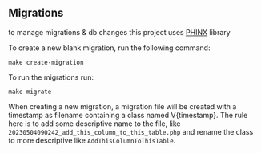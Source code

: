 ## Migrations

to manage migrations & db changes this project uses [PHINX](https://phinx.org/) library

To create a new blank migration, run the following command:

`make create-migration`

To run the migrations run:

`make migrate`

When creating a new migration, a migration file will be created with a timestamp as filename containing a class named V{timestamp}. 
The rule here is to add some descriptive name to the file, like `20230504090242_add_this_column_to_this_table.php` and rename the class to more descriptive like `AddThisColumnToThisTable`.

